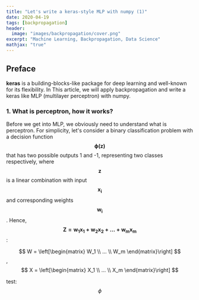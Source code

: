 ```yaml
---
title: "Let's write a keras-style MLP with numpy (1)"
date: 2020-04-19
tags: [backpropagation]
header:
  image: "images/backpropagation/cover.png"
excerpt: "Machine Learning, Backpropagation, Data Science"
mathjax: "true"
---
```

## Preface

**keras** is a building-blocks-like package for deep learning and well-known for its flexibility. In This
article, we will apply backpropagation and write a keras like MLP (multilayer perceptron) with numpy.

### 1. What is perceptron, how it works?

Before we get into MLP, we obviously need to understand what is perceptron.
For simplicity, let's consider a binary classification problem with a decision function $$ \mathbf{\phi(z)} $$ that
has two possible outputs 1 and -1, representing two classes respectively, where
$$ \mathbf{z} $$ is a linear combination with input $$ \mathbf{x_i} $$ and corresponding weights $$ \mathbf{w_i} $$. Hence,
$$ \mathbf{Z = w_1x_1 + w_2x_2 + ... + w_mx_m} $$:

$$ W = \left[\begin{matrix} W_1 \\ ... \\ W_m \end{matrix}\right] $$,
$$ X = \left[\begin{matrix} X_1 \\ ... \\ X_m \end{matrix}\right] $$

test: $$ \phi $$
